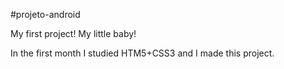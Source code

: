 #projeto-android

My first project! My little baby! 

In the first month I studied HTM5+CSS3 and I made this project.


